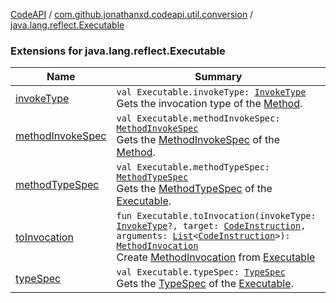 [CodeAPI](../../index.md) / [com.github.jonathanxd.codeapi.util.conversion](../index.md) / [java.lang.reflect.Executable](.)

### Extensions for java.lang.reflect.Executable

| Name | Summary |
|---|---|
| [invokeType](invoke-type.md) | `val Executable.invokeType: `[`InvokeType`](../../com.github.jonathanxd.codeapi.base/-invoke-type/index.md)<br>Gets the invocation type of the [Method](#). |
| [methodInvokeSpec](method-invoke-spec.md) | `val Executable.methodInvokeSpec: `[`MethodInvokeSpec`](../../com.github.jonathanxd.codeapi.common/-method-invoke-spec/index.md)<br>Gets the [MethodInvokeSpec](../../com.github.jonathanxd.codeapi.common/-method-invoke-spec/index.md) of the [Method](#). |
| [methodTypeSpec](method-type-spec.md) | `val Executable.methodTypeSpec: `[`MethodTypeSpec`](../../com.github.jonathanxd.codeapi.common/-method-type-spec/index.md)<br>Gets the [MethodTypeSpec](../../com.github.jonathanxd.codeapi.common/-method-type-spec/index.md) of the [Executable](#). |
| [toInvocation](to-invocation.md) | `fun Executable.toInvocation(invokeType: `[`InvokeType`](../../com.github.jonathanxd.codeapi.base/-invoke-type/index.md)`?, target: `[`CodeInstruction`](../../com.github.jonathanxd.codeapi/-code-instruction.md)`, arguments: `[`List`](https://kotlinlang.org/api/latest/jvm/stdlib/kotlin.collections/-list/index.html)`<`[`CodeInstruction`](../../com.github.jonathanxd.codeapi/-code-instruction.md)`>): `[`MethodInvocation`](../../com.github.jonathanxd.codeapi.base/-method-invocation/index.md)<br>Create [MethodInvocation](../../com.github.jonathanxd.codeapi.base/-method-invocation/index.md) from [Executable](#) |
| [typeSpec](type-spec.md) | `val Executable.typeSpec: `[`TypeSpec`](../../com.github.jonathanxd.codeapi.base/-type-spec/index.md)<br>Gets the [TypeSpec](../../com.github.jonathanxd.codeapi.base/-type-spec/index.md) of the [Executable](#). |
